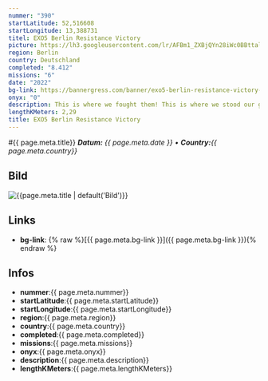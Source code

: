 ```yaml
---
nummer: "390"
startLatitude: 52,516608
startLongitude: 13,388731
titel: EXO5 Berlin Resistance Victory
picture: https://lh3.googleusercontent.com/lr/AFBm1_ZXBjQYn28iWc0BBttalf1j6l8w-VNOnc-_f7O_aE3EVoRkhwmva3zMFoQA2mS9DZ5NloInRfPequRWzBEKd5f1-zcJiOE8sYQWbqU3spgHpPByB5wjPZxGKc-u2SPezw-sufBGgr7tJNr5Avyygj7GpyULDCsPGzneFtPnRxB_unH2_OH1Kmg7HNhXW_uYHULDr_VJ57BcmfmqgQL0EwdyPd0GMzQfcrHfdHcwSnPj05SNh8mm7eYCcREzHXZSobqMKPm59ZnIMnet6PfjTEQHzDr2r2OK5-k_O1gkz2gK-c6m7m58s6Pb5WByAQo-94kaHgImNNqES15dP4O3P9pBlxZK0Gh8VeBj5tm8w_WXPhHstiKPvEk08CkEwqPcn57l2AFQAOZ3HcvsQOFjKAGB17bjydq8AOVxbMOFPakfAxClADtmQDLiH8m84bw3MjtyBU_nddx-WuHAq8gA_BvrDbftQ8BhpFYMgGceaAf9xTPAfjtiR4yvhefK2H-NQLyjLmug0SEc_ofLTannfLMwF_fbPndBwlKkvat2U-bMmTPsE4-WxZ0HEBqX4FDVmS7w2Q7oISHVkr64cZ5pKSiZd-BuFYe-Km7W0eho-fjYjU3utQr6-wa3odJp64H3SEB2_bSMfQYzWAoB25hEF0ScUkSGpoOEYcQP2gG_9EiXMdusgJYvu7jrRACJV8m2qA1qy4OvhkVPRRRZ3lLUnPMaHcqswn-rbPy3pPwdiufA4cr6wOlNX2J4DLJJh5izGX1CD8uD4Xw3vtwlPX0xpWsLZyRE1u_L_do6iByiW1dPmphs2ox0E455ku0VszEQDJ-pGEfVhfuyDPKpEFNWiJtH8ZPeAK3W8MDx
region: Berlin
country: Deutschland
completed: "8.412"
missions: "6"
date: "2022"
bg-link: https://bannergress.com/banner/exo5-berlin-resistance-victory-2d01
onyx: "0"
description: This is where we fought them! This is where we stood our ground! Remember this day agent, for it will stand in history as the day the Resistance halted Shaper progress!
lengthKMeters: 2,29
title: EXO5 Berlin Resistance Victory
---
```


#{{ page.meta.title}}
_**Datum:** {{ page.meta.date }} • **Country:**{{ page.meta.country}}_

## Bild
![{{page.meta.title | default('Bild')}}]({{page.meta.picture}})

## Links
- **bg-link**: {% raw %}[{{ page.meta.bg-link }}]({{ page.meta.bg-link }}){% endraw %}

## Infos
- **nummer**:{{ page.meta.nummer}}
- **startLatitude**:{{ page.meta.startLatitude}}
- **startLongitude**:{{ page.meta.startLongitude}}
- **region**:{{ page.meta.region}}
- **country**:{{ page.meta.country}}
- **completed**:{{ page.meta.completed}}
- **missions**:{{ page.meta.missions}}
- **onyx**:{{ page.meta.onyx}}
- **description**:{{ page.meta.description}}
- **lengthKMeters**:{{ page.meta.lengthKMeters}}

